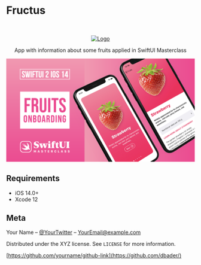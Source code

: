 
# Fructus
<br />
<p align="center">
  <a href="https://github.com/alexanderritik/Best-README-Template">
    <img src="./Fructus/Assets.xcassets/logo.imageset/logo.svg.jpeg" alt="Logo" width="80" height="80">
  </a>
  <p align="center">
    App with information about some fruits applied in SwiftUI Masterclass
  </p>
</p>

<img src= "./assets/onboarding.png" >

## Requirements

- iOS 14.0+
- Xcode 12

## Meta

Your Name – [@YourTwitter](https://twitter.com/dbader_org) – YourEmail@example.com

Distributed under the XYZ license. See ``LICENSE`` for more information.

[https://github.com/yourname/github-link](https://github.com/dbader/)

[swift-image]:https://img.shields.io/badge/swift-3.0-orange.svg
[swift-url]: https://swift.org/
[license-image]: https://img.shields.io/badge/License-MIT-blue.svg
[license-url]: LICENSE
[travis-image]: https://img.shields.io/travis/dbader/node-datadog-metrics/master.svg?style=flat-square
[travis-url]: https://travis-ci.org/dbader/node-datadog-metrics
[codebeat-image]: https://codebeat.co/badges/c19b47ea-2f9d-45df-8458-b2d952fe9dad
[codebeat-url]: https://codebeat.co/projects/github-com-vsouza-awesomeios-com
